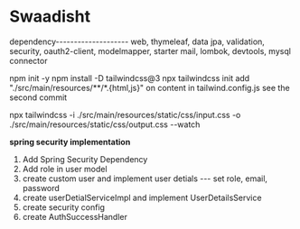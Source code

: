 # Swaadisht

dependency--------------------
web, thymeleaf, data jpa, validation, security, oauth2-client, modelmapper, starter mail, lombok, devtools, mysql connector


npm init -y
npm install -D tailwindcss@3
npx tailwindcss init
add "./src/main/resources/**/*.{html,js}" on content in tailwind.config.js
see the second commit

npx tailwindcss -i ./src/main/resources/static/css/input.css -o ./src/main/resources/static/css/output.css --watch

**spring security implementation**

1. Add Spring Security Dependency
2. Add role in user model
3. create custom user and implement user detials --- set role, email, password
4. create userDetialServiceImpl and implement UserDetailsService
5. create security config
6. create AuthSuccessHandler